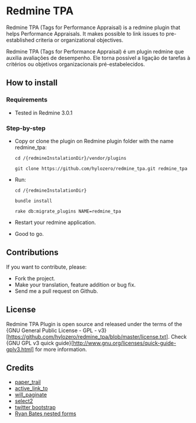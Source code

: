 # Redmine TPA 

Redmine TPA (Tags for Performance Appraisal) is a redmine plugin that helps Performance Appraisals. It makes possible to link issues to pre-established criteria or organizational objectives.

Redmine TPA (Tags for Performance Appraisal) é um plugin redmine que auxilia avaliações de desempenho. Ele torna possível a ligação de tarefas à critérios ou objetivos organizacionais pré-estabelecidos.

## How to install 

### Requirements

* Tested in Redmine 3.0.1

### Step-by-step

* Copy or clone the plugin on Redmine plugin folder with the name redmine_tpa:
    
	`cd /{redmineInstalationDir}/vendor/plugins`

	`git clone https://github.com/hylozero/redmine_tpa.git redmine_tpa`
    
* Run:

	`cd /{redmineInstalationDir}`

	`bundle install`

	`rake db:migrate_plugins NAME=redmine_tpa`
	
* Restart your redmine application.

* Good to go.

## Contributions

If you want to contribute, please:

* Fork the project.
* Make your translation, feature addition or bug fix.
* Send me a pull request on Github.

## License
 
Redmine TPA Plugin is open source and released under the terms of the {GNU General Public License - GPL - v3}[https://github.com/hylozero/redmine_tpa/blob/master/license.txt].
Check {GNU GPL v3 quick guide}[http://www.gnu.org/licenses/quick-guide-gplv3.html] for more information.

## Credits
* [paper_trail](https://github.com/airblade/paper_trail)
* [active_link_to](https://github.com/comfy/active_link_to)
* [will_paginate](https://github.com/mislav/will_paginate)
* [select2](https://github.com/select2/select2)
* [twitter bootstrap]([http://getbootstrap.com)
* [Ryan Bates nested forms](http://railscasts.com/episodes/196-nested-model-form-revised)

